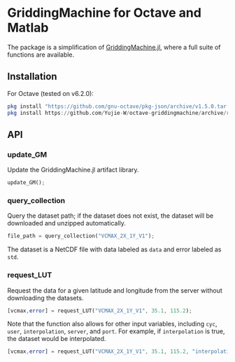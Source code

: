 # GriddingMachine for Octave and Matlab

The package is a simplification of [GriddingMachine.jl](https://github.com/CliMA/GriddingMachine.jl), where a full suite of functions are available.

## Installation
For Octave (tested on v6.2.0):
```octave
pkg install "https://github.com/gnu-octave/pkg-json/archive/v1.5.0.tar.gz";
pkg install https://github.com/Yujie-W/octave-griddingmachine/archive/refs/heads/main.zip;
```

## API
### update_GM
Update the GriddingMachine.jl artifact library.
```octave
update_GM();
```

### query_collection
Query the dataset path; if the dataset does not exist, the dataset will be downloaded and unzipped automatically.
```octave
file_path = query_collection("VCMAX_2X_1Y_V1");
```
The dataset is a NetCDF file with data labeled as `data` and error labeled as `std`.

### request_LUT
Request the data for a given latitude and longitude from the server without downloading the datasets.
```octave
[vcmax,error] = request_LUT("VCMAX_2X_1Y_V1", 35.1, 115.2);
```
Note that the function also allows for other input variables, including `cyc`, `user`, `interpolation`, `server`, and `port`. For example, if `interpolation` is true, the dataset would be interpolated.
```octave
[vcmax,error] = request_LUT("VCMAX_2X_1Y_V1", 35.1, 115.2, "interpolation", true);
```
